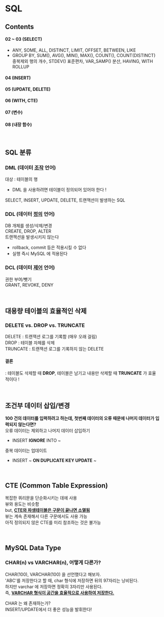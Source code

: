 # SQL  

## Contents
#### 02 ~ 03 (SELECT)  
- ANY, SOME, ALL, DISTINCT, LIMIT, OFFSET, BETWEEN, LIKE  
- GROUP BY, SUM(), AVG(), MIN(), MAX(), COUNT(), COUNT(DISTINCT) 중복제외 행의 개수, STDEV() 표준편차, VAR_SAMP() 분산, HAVING, WITH ROLLUP

#### 04 (INSERT)  

#### 05 (UPDATE, DELETE)  

#### 06 (WITH, CTE)  

#### 07 (변수)  

#### 08 (내장 함수)  

<br>

## SQL 분류
### DML (데이터 <ins>조작</ins> 언어)  
대상 : 테이블의 행  
- DML 을 사용하려면 테이블이 정의되어 있어야 한다 !  

SELECT, INSERT, UPDATE, DELETE, 트랜잭션이 발생하는 SQL  
### DDL (데이터 <ins>정의</ins> 언어)  
DB 개체를 생성/삭제/변경  
CREATE, DROP, ALTER  
트랜잭션을 발생시키지 않는다
- rollback, commit 등은 적용시킬 수 없다  
- 실행 즉시 MySQL 에 적용된다  
### DCL (데이터 <ins>제어</ins> 언어)  
권한 부여/뺏기  
GRANT, REVOKE, DENY

<br>

## 대용량 테이블의 효율적인 삭제
### DELETE vs. DROP vs. TRUNCATE
DELETE : 트랜잭션 로그를 기록함 (매우 오래 걸림)  
DROP : 테이블 자체를 삭제  
TRUNCATE : 트랜잭션 로그를 기록하지 않는 DELETE  

#### 결론 
: 테이블도 삭제할 때 **DROP**, 테이블은 남기고 내용만 삭제할 때 **TRUNCATE** 가 효율적이다 !  

<br>

## 조건부 데이터 삽입/변경
**100 건의 데이터를 입력하려고 하는데, 첫번째 데이터의 오류 때문에 나머지 데이터가 입력되지 않는다면?**  
오류 데이터는 제외하고 나머지 데이터 삽입하기  
- INSERT **IGNORE** INTO ~  

중복 데이터는 업데이트  
- INSERT ~ **ON DUPLICATE KEY UPDATE** ~  

<br>

## CTE (Common Table Expression)
복잡한 쿼리문을 단순화시키는 데에 사용  
뷰와 용도는 비슷함  
but, **<ins>CTE와 파생테이블은 구문이 끝나면 소멸됨</ins>**  
뷰는 계속 존재해서 다른 구문에서도 사용 가능  
아직 정의되지 않은 CTE를 미리 참조하는 것은 불가능  

<br>

## MySQL Data Type
### CHAR(n) vs VARCHAR(n), 어떻게 다른가?
CHAR(100), VARCHAR(100) 을 선언했다고 해보자.  
'ABC'를 저장한다고 할 때, char 형식에 저장하면 뒤의 97자리는 낭비된다.  
하지만 varchar 에 저장하면 정확히 3자리만 사용된다.  
즉, **<ins>VARCHAR 형식이 공간을 효율적으로 사용하여 저장한다.</ins>**  

CHAR 는 왜 존재하는가?  
INSERT/UPDATE에서 더 좋은 성능을 발휘한다!  
